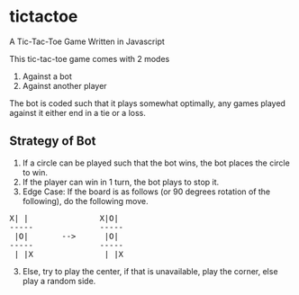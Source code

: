 # tictactoe
A Tic-Tac-Toe Game Written in Javascript

This tic-tac-toe game comes with 2 modes
1. Against a bot
2. Against another player

The bot is coded such that it plays somewhat optimally, any games played against it either end in a tie or a loss.

## Strategy of Bot
1. If a circle can be played such that the bot wins, the bot places the circle to win.
2. If the player can win in 1 turn, the bot plays to stop it.
4. Edge Case: If the board is as follows (or 90 degrees rotation of the following), do the following move.
<pre>
X| |               X|O| 
-----              -----
 |O|       -->      |O| 
-----              -----
 | |X               | |X
</pre> 
3. Else, try to play the center, if that is unavailable, play the corner, else play a random side.
